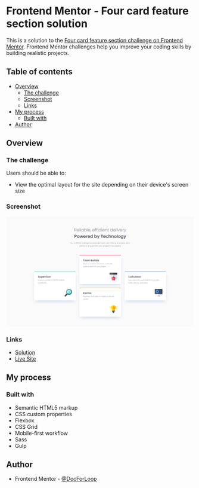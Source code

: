 # Frontend Mentor - Four card feature section solution

This is a solution to the [Four card feature section challenge on Frontend Mentor](https://www.frontendmentor.io/challenges/four-card-feature-section-weK1eFYK). Frontend Mentor challenges help you improve your coding skills by building realistic projects. 

## Table of contents

- [Overview](#overview)
  - [The challenge](#the-challenge)
  - [Screenshot](#screenshot)
  - [Links](#links)
- [My process](#my-process)
  - [Built with](#built-with)
- [Author](#author)

## Overview

### The challenge

Users should be able to:

- View the optimal layout for the site depending on their device's screen size

### Screenshot

![](./screenshot.png)

### Links

- [Solution](https://www.frontendmentor.io)
- [Live Site](https://docforloop.github.io)

## My process

### Built with

- Semantic HTML5 markup
- CSS custom properties
- Flexbox
- CSS Grid
- Mobile-first workflow
- Sass
- Gulp

## Author

- Frontend Mentor - [@DocForLoop](https://www.frontendmentor.io/profile/DocForLoop)